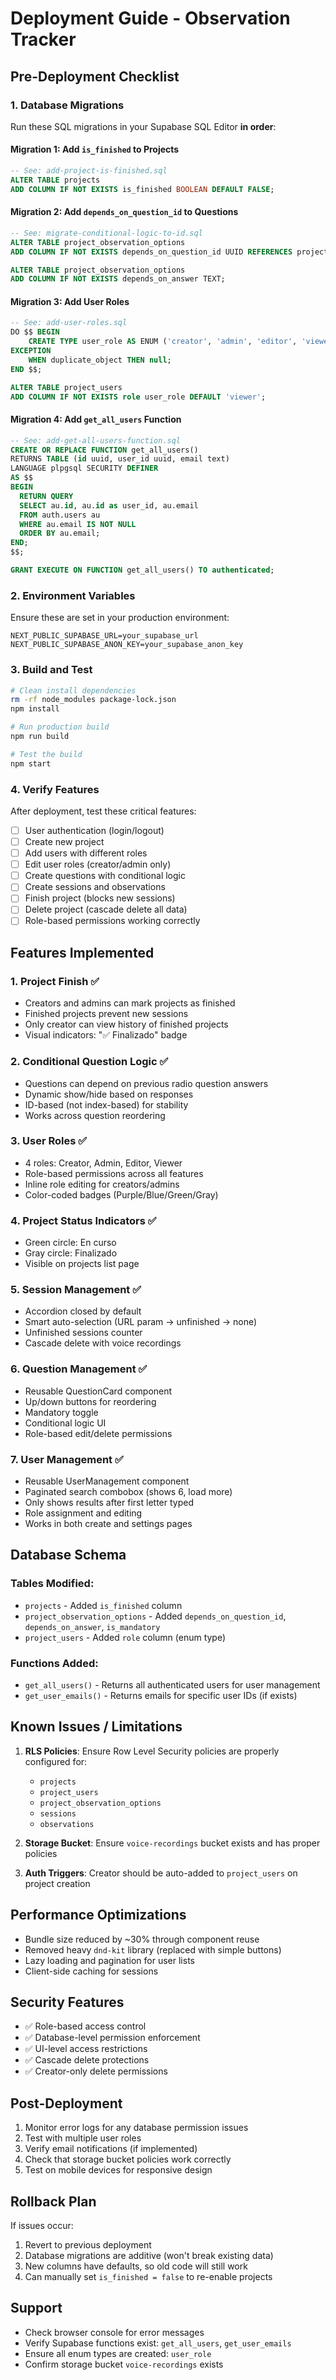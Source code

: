 # Deployment Guide - Observation Tracker

## Pre-Deployment Checklist

### 1. Database Migrations

Run these SQL migrations in your Supabase SQL Editor **in order**:

#### Migration 1: Add `is_finished` to Projects

```sql
-- See: add-project-is-finished.sql
ALTER TABLE projects
ADD COLUMN IF NOT EXISTS is_finished BOOLEAN DEFAULT FALSE;
```

#### Migration 2: Add `depends_on_question_id` to Questions

```sql
-- See: migrate-conditional-logic-to-id.sql
ALTER TABLE project_observation_options
ADD COLUMN IF NOT EXISTS depends_on_question_id UUID REFERENCES project_observation_options(id) ON DELETE SET NULL;

ALTER TABLE project_observation_options
ADD COLUMN IF NOT EXISTS depends_on_answer TEXT;
```

#### Migration 3: Add User Roles

```sql
-- See: add-user-roles.sql
DO $$ BEGIN
    CREATE TYPE user_role AS ENUM ('creator', 'admin', 'editor', 'viewer');
EXCEPTION
    WHEN duplicate_object THEN null;
END $$;

ALTER TABLE project_users
ADD COLUMN IF NOT EXISTS role user_role DEFAULT 'viewer';
```

#### Migration 4: Add `get_all_users` Function

```sql
-- See: add-get-all-users-function.sql
CREATE OR REPLACE FUNCTION get_all_users()
RETURNS TABLE (id uuid, user_id uuid, email text)
LANGUAGE plpgsql SECURITY DEFINER
AS $$
BEGIN
  RETURN QUERY
  SELECT au.id, au.id as user_id, au.email
  FROM auth.users au
  WHERE au.email IS NOT NULL
  ORDER BY au.email;
END;
$$;

GRANT EXECUTE ON FUNCTION get_all_users() TO authenticated;
```

### 2. Environment Variables

Ensure these are set in your production environment:

```env
NEXT_PUBLIC_SUPABASE_URL=your_supabase_url
NEXT_PUBLIC_SUPABASE_ANON_KEY=your_supabase_anon_key
```

### 3. Build and Test

```bash
# Clean install dependencies
rm -rf node_modules package-lock.json
npm install

# Run production build
npm run build

# Test the build
npm start
```

### 4. Verify Features

After deployment, test these critical features:

- [ ] User authentication (login/logout)
- [ ] Create new project
- [ ] Add users with different roles
- [ ] Edit user roles (creator/admin only)
- [ ] Create questions with conditional logic
- [ ] Create sessions and observations
- [ ] Finish project (blocks new sessions)
- [ ] Delete project (cascade delete all data)
- [ ] Role-based permissions working correctly

## Features Implemented

### 1. **Project Finish** ✅

- Creators and admins can mark projects as finished
- Finished projects prevent new sessions
- Only creator can view history of finished projects
- Visual indicators: "✅ Finalizado" badge

### 2. **Conditional Question Logic** ✅

- Questions can depend on previous radio question answers
- Dynamic show/hide based on responses
- ID-based (not index-based) for stability
- Works across question reordering

### 3. **User Roles** ✅

- 4 roles: Creator, Admin, Editor, Viewer
- Role-based permissions across all features
- Inline role editing for creators/admins
- Color-coded badges (Purple/Blue/Green/Gray)

### 4. **Project Status Indicators** ✅

- Green circle: En curso
- Gray circle: Finalizado
- Visible on projects list page

### 5. **Session Management** ✅

- Accordion closed by default
- Smart auto-selection (URL param → unfinished → none)
- Unfinished sessions counter
- Cascade delete with voice recordings

### 6. **Question Management** ✅

- Reusable QuestionCard component
- Up/down buttons for reordering
- Mandatory toggle
- Conditional logic UI
- Role-based edit/delete permissions

### 7. **User Management** ✅

- Reusable UserManagement component
- Paginated search combobox (shows 6, load more)
- Only shows results after first letter typed
- Role assignment and editing
- Works in both create and settings pages

## Database Schema

### Tables Modified:

- `projects` - Added `is_finished` column
- `project_observation_options` - Added `depends_on_question_id`, `depends_on_answer`, `is_mandatory`
- `project_users` - Added `role` column (enum type)

### Functions Added:

- `get_all_users()` - Returns all authenticated users for user management
- `get_user_emails()` - Returns emails for specific user IDs (if exists)

## Known Issues / Limitations

1. **RLS Policies**: Ensure Row Level Security policies are properly configured for:

   - `projects`
   - `project_users`
   - `project_observation_options`
   - `sessions`
   - `observations`

2. **Storage Bucket**: Ensure `voice-recordings` bucket exists and has proper policies

3. **Auth Triggers**: Creator should be auto-added to `project_users` on project creation

## Performance Optimizations

- Bundle size reduced by ~30% through component reuse
- Removed heavy `dnd-kit` library (replaced with simple buttons)
- Lazy loading and pagination for user lists
- Client-side caching for sessions

## Security Features

- ✅ Role-based access control
- ✅ Database-level permission enforcement
- ✅ UI-level access restrictions
- ✅ Cascade delete protections
- ✅ Creator-only delete permissions

## Post-Deployment

1. Monitor error logs for any database permission issues
2. Test with multiple user roles
3. Verify email notifications (if implemented)
4. Check that storage bucket policies work correctly
5. Test on mobile devices for responsive design

## Rollback Plan

If issues occur:

1. Revert to previous deployment
2. Database migrations are additive (won't break existing data)
3. New columns have defaults, so old code will still work
4. Can manually set `is_finished = false` to re-enable projects

## Support

- Check browser console for error messages
- Verify Supabase functions exist: `get_all_users`, `get_user_emails`
- Ensure all enum types are created: `user_role`
- Confirm storage bucket `voice-recordings` exists
